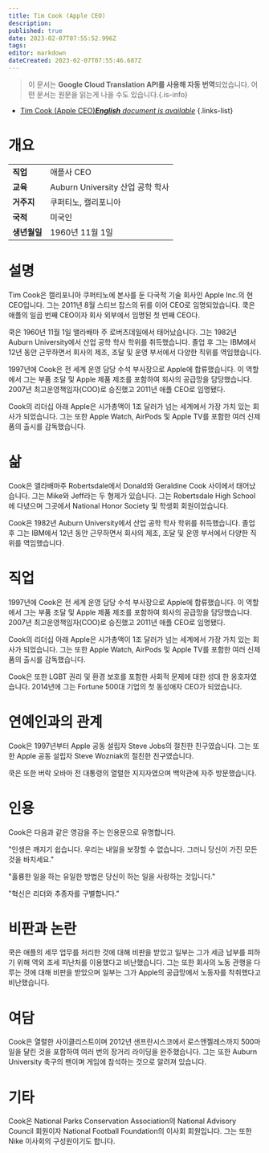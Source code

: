 ```yaml
---
title: Tim Cook (Apple CEO)
description: 
published: true
date: 2023-02-07T07:55:52.996Z
tags: 
editor: markdown
dateCreated: 2023-02-07T07:55:46.687Z
---
```


> 이 문서는 **Google Cloud Translation API를 사용해 자동 번역**되었습니다.
어떤 문서는 원문을 읽는게 나을 수도 있습니다.{.is-info}



- [Tim Cook (Apple CEO)***English** document is available*](/en/Knowledge-base/Dictionary/Person/tim-cook-apple-ceo)
{.links-list}


# 개요

| | |
|--|--|
| **직업** | 애플사 CEO |
| **교육** | Auburn University 산업 공학 학사 |
| **거주지** | 쿠퍼티노, 캘리포니아 |
| **국적** | 미국인 |
| **생년월일** | 1960년 11월 1일 |

# 설명

Tim Cook은 캘리포니아 쿠퍼티노에 본사를 둔 다국적 기술 회사인 Apple Inc.의 현 CEO입니다. 그는 2011년 8월 스티브 잡스의 뒤를 이어 CEO로 임명되었습니다. 쿡은 애플의 일곱 번째 CEO이자 회사 외부에서 임명된 첫 번째 CEO다.

쿡은 1960년 11월 1일 앨라배마 주 로버츠데일에서 태어났습니다. 그는 1982년 Auburn University에서 산업 공학 학사 학위를 취득했습니다. 졸업 후 그는 IBM에서 12년 동안 근무하면서 회사의 제조, 조달 및 운영 부서에서 다양한 직위를 역임했습니다.

1997년에 Cook은 전 세계 운영 담당 수석 부사장으로 Apple에 합류했습니다. 이 역할에서 그는 부품 조달 및 Apple 제품 제조를 포함하여 회사의 공급망을 담당했습니다. 2007년 최고운영책임자(COO)로 승진했고 2011년 애플 CEO로 임명됐다.

Cook의 리더십 아래 Apple은 시가총액이 1조 달러가 넘는 세계에서 가장 가치 있는 회사가 되었습니다. 그는 또한 Apple Watch, AirPods 및 Apple TV를 포함한 여러 신제품의 출시를 감독했습니다.

# 삶

Cook은 앨라배마주 Robertsdale에서 Donald와 Geraldine Cook 사이에서 태어났습니다. 그는 Mike와 Jeff라는 두 형제가 있습니다. 그는 Robertsdale High School에 다녔으며 그곳에서 National Honor Society 및 학생회 회원이었습니다.

Cook은 1982년 Auburn University에서 산업 공학 학사 학위를 취득했습니다. 졸업 후 그는 IBM에서 12년 동안 근무하면서 회사의 제조, 조달 및 운영 부서에서 다양한 직위를 역임했습니다.

# 직업

1997년에 Cook은 전 세계 운영 담당 수석 부사장으로 Apple에 합류했습니다. 이 역할에서 그는 부품 조달 및 Apple 제품 제조를 포함하여 회사의 공급망을 담당했습니다. 2007년 최고운영책임자(COO)로 승진했고 2011년 애플 CEO로 임명됐다.

Cook의 리더십 아래 Apple은 시가총액이 1조 달러가 넘는 세계에서 가장 가치 있는 회사가 되었습니다. 그는 또한 Apple Watch, AirPods 및 Apple TV를 포함한 여러 신제품의 출시를 감독했습니다.

Cook은 또한 LGBT 권리 및 환경 보호를 포함한 사회적 문제에 대한 성대 한 옹호자였습니다. 2014년에 그는 Fortune 500대 기업의 첫 동성애자 CEO가 되었습니다.

# 연예인과의 관계

Cook은 1997년부터 Apple 공동 설립자 Steve Jobs의 절친한 친구였습니다. 그는 또한 Apple 공동 설립자 Steve Wozniak의 절친한 친구였습니다.

쿡은 또한 버락 오바마 전 대통령의 열렬한 지지자였으며 백악관에 자주 방문했습니다.

# 인용

Cook은 다음과 같은 영감을 주는 인용문으로 유명합니다.

"인생은 깨지기 쉽습니다. 우리는 내일을 보장할 수 없습니다. 그러니 당신이 가진 모든 것을 바치세요."

"훌륭한 일을 하는 유일한 방법은 당신이 하는 일을 사랑하는 것입니다."

"혁신은 리더와 추종자를 구별합니다."

# 비판과 논란

쿡은 애플의 세무 업무를 처리한 것에 대해 비판을 받았고 일부는 그가 세금 납부를 피하기 위해 역외 조세 피난처를 이용했다고 비난했습니다. 그는 또한 회사의 노동 관행을 다루는 것에 대해 비판을 받았으며 일부는 그가 Apple의 공급망에서 노동자를 착취했다고 비난했습니다.

# 여담

Cook은 열렬한 사이클리스트이며 2012년 샌프란시스코에서 로스앤젤레스까지 500마일을 달린 것을 포함하여 여러 번의 장거리 라이딩을 완주했습니다. 그는 또한 Auburn University 축구의 팬이며 게임에 참석하는 것으로 알려져 있습니다.

# 기타

Cook은 National Parks Conservation Association의 National Advisory Council 회원이자 National Football Foundation의 이사회 회원입니다. 그는 또한 Nike 이사회의 구성원이기도 합니다.